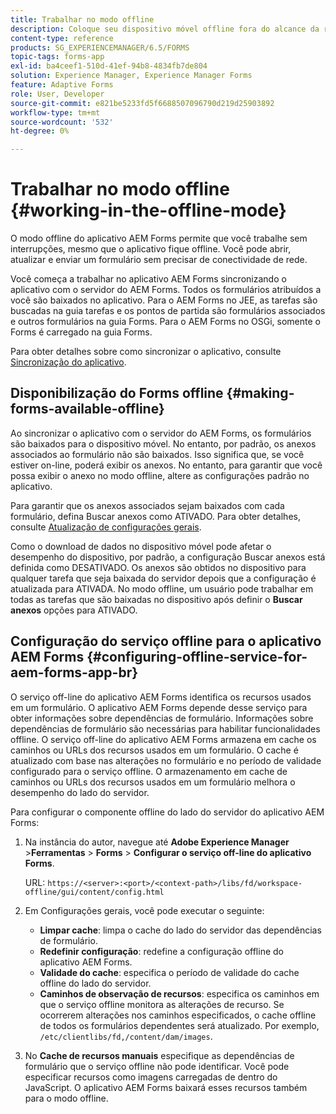 ```yaml
---
title: Trabalhar no modo offline
description: Coloque seu dispositivo móvel offline fora do alcance da rede AEM Forms ou em um modo totalmente offline e trabalhe no aplicativo AEM Forms
content-type: reference
products: SG_EXPERIENCEMANAGER/6.5/FORMS
topic-tags: forms-app
exl-id: ba4ceef1-510d-41ef-94b8-4834fb7de804
solution: Experience Manager, Experience Manager Forms
feature: Adaptive Forms
role: User, Developer
source-git-commit: e821be5233fd5f6688507096790d219d25903892
workflow-type: tm+mt
source-wordcount: '532'
ht-degree: 0%

---
```


# Trabalhar no modo offline {#working-in-the-offline-mode}

O modo offline do aplicativo AEM Forms permite que você trabalhe sem interrupções, mesmo que o aplicativo fique offline. Você pode abrir, atualizar e enviar um formulário sem precisar de conectividade de rede.

Você começa a trabalhar no aplicativo AEM Forms sincronizando o aplicativo com o servidor do AEM Forms. Todos os formulários atribuídos a você são baixados no aplicativo. Para o AEM Forms no JEE, as tarefas são buscadas na guia tarefas e os pontos de partida são formulários associados e outros formulários na guia Forms. Para o AEM Forms no OSGi, somente o Forms é carregado na guia Forms.

Para obter detalhes sobre como sincronizar o aplicativo, consulte [Sincronização do aplicativo](/help/forms/using/sync-app.md).

## Disponibilização do Forms offline {#making-forms-available-offline}

Ao sincronizar o aplicativo com o servidor do AEM Forms, os formulários são baixados para o dispositivo móvel. No entanto, por padrão, os anexos associados ao formulário não são baixados. Isso significa que, se você estiver on-line, poderá exibir os anexos. No entanto, para garantir que você possa exibir o anexo no modo offline, altere as configurações padrão no aplicativo.

Para garantir que os anexos associados sejam baixados com cada formulário, defina Buscar anexos como ATIVADO. Para obter detalhes, consulte [Atualização de configurações gerais](/help/forms/using/update-general-settings.md).

Como o download de dados no dispositivo móvel pode afetar o desempenho do dispositivo, por padrão, a configuração Buscar anexos está definida como DESATIVADO. Os anexos são obtidos no dispositivo para qualquer tarefa que seja baixada do servidor depois que a configuração é atualizada para ATIVADA. No modo offline, um usuário pode trabalhar em todas as tarefas que são baixadas no dispositivo após definir o **Buscar anexos** opções para ATIVADO.

## Configuração do serviço offline para o aplicativo AEM Forms {#configuring-offline-service-for-aem-forms-app-br}

O serviço off-line do aplicativo AEM Forms identifica os recursos usados em um formulário. O aplicativo AEM Forms depende desse serviço para obter informações sobre dependências de formulário. Informações sobre dependências de formulário são necessárias para habilitar funcionalidades offline. O serviço off-line do aplicativo AEM Forms armazena em cache os caminhos ou URLs dos recursos usados em um formulário. O cache é atualizado com base nas alterações no formulário e no período de validade configurado para o serviço offline. O armazenamento em cache de caminhos ou URLs dos recursos usados em um formulário melhora o desempenho do lado do servidor.

Para configurar o componente offline do lado do servidor do aplicativo AEM Forms:

1. Na instância do autor, navegue até **Adobe Experience Manager** >**Ferramentas** > **Forms** > **Configurar o serviço off-line do aplicativo Forms**.

   URL: `https://<server>:<port>/<context-path>/libs/fd/workspace-offline/gui/content/config.html`

1. Em Configurações gerais, você pode executar o seguinte:

   * **Limpar cache**: limpa o cache do lado do servidor das dependências de formulário.
   * **Redefinir configuração**: redefine a configuração offline do aplicativo AEM Forms.
   * **Validade do cache**: especifica o período de validade do cache offline do lado do servidor.
   * **Caminhos de observação de recursos**: especifica os caminhos em que o serviço offline monitora as alterações de recurso. Se ocorrerem alterações nos caminhos especificados, o cache offline de todos os formulários dependentes será atualizado. Por exemplo, `/etc/clientlibs/fd,/content/dam/images`.

1. No **Cache de recursos manuais** especifique as dependências de formulário que o serviço offline não pode identificar. Você pode especificar recursos como imagens carregadas de dentro do JavaScript. O aplicativo AEM Forms baixará esses recursos também para o modo offline.
